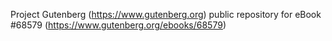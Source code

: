 Project Gutenberg (https://www.gutenberg.org) public repository for
eBook #68579 (https://www.gutenberg.org/ebooks/68579)
